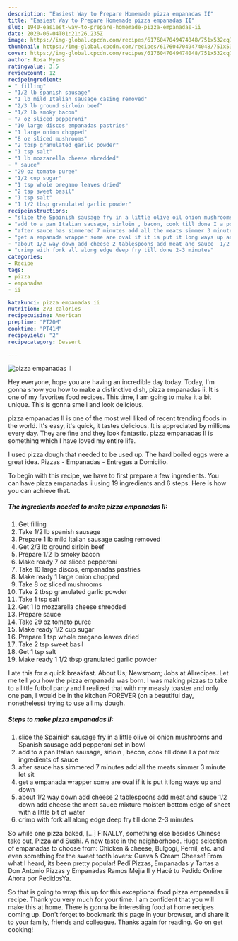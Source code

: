 ```yaml
---
description: "Easiest Way to Prepare Homemade pizza empanadas II"
title: "Easiest Way to Prepare Homemade pizza empanadas II"
slug: 1940-easiest-way-to-prepare-homemade-pizza-empanadas-ii
date: 2020-06-04T01:21:26.235Z
image: https://img-global.cpcdn.com/recipes/6176047049474048/751x532cq70/pizza-empanadas-ii-recipe-main-photo.jpg
thumbnail: https://img-global.cpcdn.com/recipes/6176047049474048/751x532cq70/pizza-empanadas-ii-recipe-main-photo.jpg
cover: https://img-global.cpcdn.com/recipes/6176047049474048/751x532cq70/pizza-empanadas-ii-recipe-main-photo.jpg
author: Rosa Myers
ratingvalue: 3.5
reviewcount: 12
recipeingredient:
- " filling"
- "1/2 lb spanish sausage"
- "1 lb mild Italian sausage casing removed"
- "2/3 lb ground sirloin beef"
- "1/2 lb smoky bacon"
- "7 oz sliced pepperoni"
- "10 large discos empanadas pastries"
- "1 large onion chopped"
- "8 oz sliced mushrooms"
- "2 tbsp granulated garlic powder"
- "1 tsp salt"
- "1 lb mozzarella cheese shredded"
- " sauce"
- "29 oz tomato puree"
- "1/2 cup sugar"
- "1 tsp whole oregano leaves dried"
- "2 tsp sweet basil"
- "1 tsp salt"
- "1 1/2 tbsp granulated garlic powder"
recipeinstructions:
- "slice the Spainish sausage fry in a little olive oil onion mushrooms and Spanish sausage add pepperoni set in bowl"
- "add to a pan Italian sausage, sirloin , bacon, cook till done I a pot mix ingredients of sauce"
- "after sauce has simmered 7 minutes add all the meats simmer 3 minute let sit"
- "get a empanada wrapper some are oval if it is put it long ways up and down"
- "about 1/2 way down add cheese 2 tablespoons add meat and sauce  1/2 down add cheese the meat sauce mixture moisten bottom edge of sheet with a little bit of water"
- "crimp with fork all along edge deep fry till done 2-3 minutes"
categories:
- Recipe
tags:
- pizza
- empanadas
- ii

katakunci: pizza empanadas ii 
nutrition: 273 calories
recipecuisine: American
preptime: "PT20M"
cooktime: "PT41M"
recipeyield: "2"
recipecategory: Dessert

---
```



![pizza empanadas II](https://img-global.cpcdn.com/recipes/6176047049474048/751x532cq70/pizza-empanadas-ii-recipe-main-photo.jpg)

Hey everyone, hope you are having an incredible day today. Today, I'm gonna show you how to make a distinctive dish, pizza empanadas ii. It is one of my favorites food recipes. This time, I am going to make it a bit unique. This is gonna smell and look delicious.

pizza empanadas II is one of the most well liked of recent trending foods in the world. It's easy, it's quick, it tastes delicious. It is appreciated by millions every day. They are fine and they look fantastic. pizza empanadas II is something which I have loved my entire life.

I used pizza dough that needed to be used up. The hard boiled eggs were a great idea. Pizzas - Empanadas - Entregas a Domicilio.


To begin with this recipe, we have to first prepare a few ingredients. You can have pizza empanadas ii using 19 ingredients and 6 steps. Here is how you can achieve that.

<!--inarticleads1-->

##### The ingredients needed to make pizza empanadas II:

1. Get  filling
1. Take 1/2 lb spanish sausage
1. Prepare 1 lb mild Italian sausage casing removed
1. Get 2/3 lb ground sirloin beef
1. Prepare 1/2 lb smoky bacon
1. Make ready 7 oz sliced pepperoni
1. Take 10 large discos, empanadas pastries
1. Make ready 1 large onion chopped
1. Take 8 oz sliced mushrooms
1. Take 2 tbsp granulated garlic powder
1. Take 1 tsp salt
1. Get 1 lb mozzarella cheese shredded
1. Prepare  sauce
1. Take 29 oz tomato puree
1. Make ready 1/2 cup sugar
1. Prepare 1 tsp whole oregano leaves dried
1. Take 2 tsp sweet basil
1. Get 1 tsp salt
1. Make ready 1 1/2 tbsp granulated garlic powder


I ate this for a quick breakfast. About Us; Newsroom; Jobs at Allrecipes. Let me tell you how the pizza empanada was born. I was making pizzas to take to a little futbol party and I realized that with my measly toaster and only one pan, I would be in the kitchen FOREVER (on a beautiful day, nonetheless) trying to use all my dough. 

<!--inarticleads2-->

##### Steps to make pizza empanadas II:

1. slice the Spainish sausage fry in a little olive oil onion mushrooms and Spanish sausage add pepperoni set in bowl
1. add to a pan Italian sausage, sirloin , bacon, cook till done I a pot mix ingredients of sauce
1. after sauce has simmered 7 minutes add all the meats simmer 3 minute let sit
1. get a empanada wrapper some are oval if it is put it long ways up and down
1. about 1/2 way down add cheese 2 tablespoons add meat and sauce  1/2 down add cheese the meat sauce mixture moisten bottom edge of sheet with a little bit of water
1. crimp with fork all along edge deep fry till done 2-3 minutes


So while one pizza baked, […] FINALLY, something else besides Chinese take out, Pizza and Sushi. A new taste in the neighborhood. Huge selection of empanadas to choose from: Chicken &amp; cheese, Bulgogi, Pernil, etc. and even something for the sweet tooth lovers: Guava &amp; Cream Cheese! From what I heard, its been pretty popular! Pedí Pizzas, Empanadas y Tartas a Don Antonio Pizzas y Empanadas Ramos Mejía II y Hacé tu Pedido Online Ahora por PedidosYa. 

So that is going to wrap this up for this exceptional food pizza empanadas ii recipe. Thank you very much for your time. I am confident that you will make this at home. There is gonna be interesting food at home recipes coming up. Don't forget to bookmark this page in your browser, and share it to your family, friends and colleague. Thanks again for reading. Go on get cooking!
